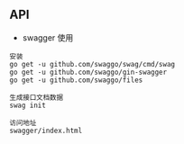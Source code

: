 ## API 

- swagger 使用

~~~
安装
go get -u github.com/swaggo/swag/cmd/swag
go get -u github.com/swaggo/gin-swagger
go get -u github.com/swaggo/files

生成接口文档数据
swag init

访问地址
swagger/index.html
~~~